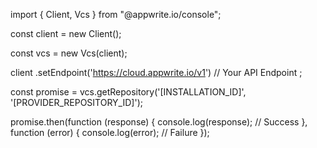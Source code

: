 import { Client, Vcs } from "@appwrite.io/console";

const client = new Client();

const vcs = new Vcs(client);

client
    .setEndpoint('https://cloud.appwrite.io/v1') // Your API Endpoint
;

const promise = vcs.getRepository('[INSTALLATION_ID]', '[PROVIDER_REPOSITORY_ID]');

promise.then(function (response) {
    console.log(response); // Success
}, function (error) {
    console.log(error); // Failure
});